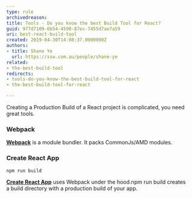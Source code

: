 ```yaml
---
type: rule
archivedreason: 
title: Tools - Do you know the best Build Tool for React?
guid: 977d7109-6b54-4598-87ec-7455d7ae7a59
uri: best-react-build-tool
created: 2019-04-30T14:08:37.0000000Z
authors:
- title: Shane Ye
  url: https://ssw.com.au/people/shane-ye
related:
- the-best-build-tool
redirects:
- tools-do-you-know-the-best-build-tool-for-react
- the-best-build-tool-for-react

---
```


Creating a Production Build of a React project is complicated, you need great tools.

<!--endintro-->

### Webpack

**[Webpack](https://webpack.js.org/concepts)** is a module bundler. It packs CommonJs/AMD modules.


### Create React App

``` shell
npm run build
```

**[Create React App](https://create-react-app.dev/docs/production-build)** uses Webpack under the hood.npm run build creates a build directory with a production build of your app.
